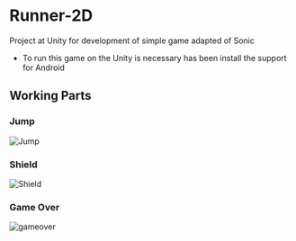 # Runner-2D
Project at Unity for development of simple game adapted of Sonic
- To run this game on the Unity is necessary has been install the support for Android

## Working Parts

### Jump 
![Jump](https://user-images.githubusercontent.com/32804625/91113968-2b3d3500-e65d-11ea-8cb8-99c5482127e0.png)
### Shield
![Shield](https://user-images.githubusercontent.com/32804625/91114298-f7164400-e65d-11ea-99d9-f3b22a712b2b.png)
### Game Over
![gameover](https://user-images.githubusercontent.com/32804625/91113656-799e0400-e65c-11ea-8f50-902867abff41.png)
